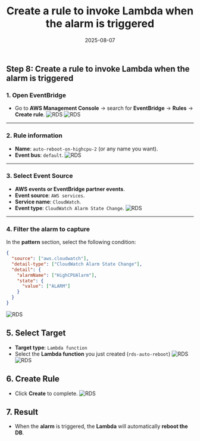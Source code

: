 ﻿---
title : "Create a rule to invoke Lambda when the alarm is triggered"
date: 2025-08-07
weight : 2
chapter : false
pre : " <b> 3.2. </b> "
---



## Step 8: Create a rule to invoke Lambda when the alarm is triggered

### 1. Open EventBridge
- Go to **AWS Management Console** → search for **EventBridge** → **Rules** → **Create rule**.
    ![RDS](https://github.com/TuananhHZ/Aws_Whorkshop.git/images/3.remediation/3.2/3.2.1.png)
    ![RDS](https://github.com/TuananhHZ/Aws_Whorkshop.git/images/3.remediation/3.2/3.2.2.png)
---

### 2. Rule information
- **Name**: `auto-reboot-on-highcpu-2` (or any name you want).
- **Event bus**: `default`.
    ![RDS](https://github.com/TuananhHZ/Aws_Whorkshop.git/images/3.remediation/3.2/3.2.3.png)
---

### 3. Select Event Source
- **AWS events or EventBridge partner events**.
- **Event source**: `AWS services`.
- **Service name**: `CloudWatch`.
- **Event type**: `CloudWatch Alarm State Change`.
    ![RDS](https://github.com/TuananhHZ/Aws_Whorkshop.git/images/3.remediation/3.2/3.2.5.png)
---

### 4. Filter the alarm to capture
In the **pattern** section, select the following condition:

```json
{
  "source": ["aws.cloudwatch"],
  "detail-type": ["CloudWatch Alarm State Change"],
  "detail": {
    "alarmName": ["HighCPUAlarm"],
    "state": {
      "value": ["ALARM"]
    }
  }
}
```
   ![RDS](https://github.com/TuananhHZ/Aws_Whorkshop.git/images/3.remediation/3.2/3.2.6.png)

## 5. Select Target
- **Target type**: `Lambda function`
- Select the **Lambda function** you just created (`rds-auto-reboot`)
    ![RDS](https://github.com/TuananhHZ/Aws_Whorkshop.git/images/3.remediation/3.2/3.2.7.png)
    ![RDS](https://github.com/TuananhHZ/Aws_Whorkshop.git/images/3.remediation/3.2/3.2.8.png)

## 6. Create Rule
- Click **Create** to complete.
    ![RDS](https://github.com/TuananhHZ/Aws_Whorkshop.git/images/3.remediation/3.2/3.2.9.png)

## 7. Result
- When the **alarm** is triggered, the **Lambda** will automatically **reboot the DB**.
